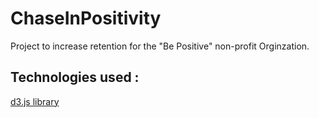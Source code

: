 # ChaseInPositivity
Project to increase retention for the "Be Positive" non-profit Orginzation.
## Technologies used :
  [d3.js library](https://d3js.org/)

